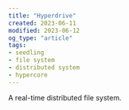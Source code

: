 ```yaml
---
title: "Hyperdrive"
created: 2023-06-11
modified: 2023-06-12
og_type: "article"
tags:
- seedling
- file system
- distributed system
- hypercore
---
```


A real-time distributed file system.